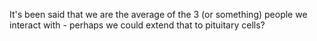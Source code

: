 It's been said that we are the average of the 3 (or something) people we interact with - perhaps we could extend that to pituitary cells?